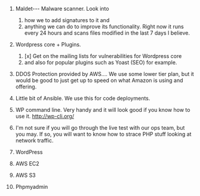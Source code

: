 

1. Maldet--- Malware scanner. Look into
     1. how we to add signatures to it and
     1. anything we can do to improve its functionality. Right now it runs every 24 hours and scans files modified in the last 7 days I believe.

1. Wordpress core + Plugins.
     1. [x] Get on the mailing lists for vulnerabilities for Wordpress core
     1. and also for popular plugins such as Yoast (SEO) for example.

1. DDOS Protection provided by AWS.... We use some lower tier plan, but it would be good to just get up to speed on what Amazon is using and offering.

1. Little bit of Ansible. We use this for code deployments.

1. WP command line. Very handy and it will look good if you know how to use it.  http://wp-cli.org/

1. I'm not sure if you will go through the live test with our ops team, but you may. If so, you will want to know how to strace PHP stuff looking at network traffic.

1. WordPress

1. AWS EC2

1. AWS S3

1. Phpmyadmin

